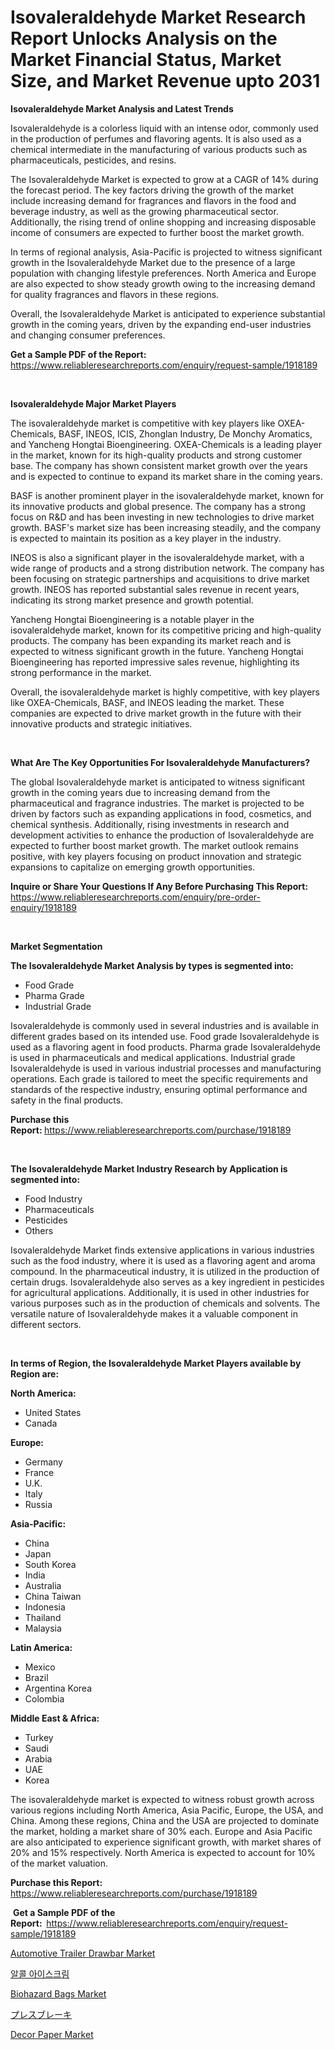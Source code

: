 <p><h1>Isovaleraldehyde Market Research Report Unlocks Analysis on the Market Financial Status, Market Size, and Market Revenue upto 2031</h1></p><p><strong>Isovaleraldehyde Market Analysis and Latest Trends</strong></p>
<p><p>Isovaleraldehyde is a colorless liquid with an intense odor, commonly used in the production of perfumes and flavoring agents. It is also used as a chemical intermediate in the manufacturing of various products such as pharmaceuticals, pesticides, and resins.</p><p>The Isovaleraldehyde Market is expected to grow at a CAGR of 14% during the forecast period. The key factors driving the growth of the market include increasing demand for fragrances and flavors in the food and beverage industry, as well as the growing pharmaceutical sector. Additionally, the rising trend of online shopping and increasing disposable income of consumers are expected to further boost the market growth.</p><p>In terms of regional analysis, Asia-Pacific is projected to witness significant growth in the Isovaleraldehyde Market due to the presence of a large population with changing lifestyle preferences. North America and Europe are also expected to show steady growth owing to the increasing demand for quality fragrances and flavors in these regions.</p><p>Overall, the Isovaleraldehyde Market is anticipated to experience substantial growth in the coming years, driven by the expanding end-user industries and changing consumer preferences.</p></p>
<p><strong>Get a Sample PDF of the Report:&nbsp;</strong> <a href="https://www.reliableresearchreports.com/enquiry/request-sample/1918189">https://www.reliableresearchreports.com/enquiry/request-sample/1918189</a></p>
<p>&nbsp;</p>
<p><strong>Isovaleraldehyde Major Market Players</strong></p>
<p><p>The isovaleraldehyde market is competitive with key players like OXEA-Chemicals, BASF, INEOS, ICIS, Zhonglan Industry, De Monchy Aromatics, and Yancheng Hongtai Bioengineering. OXEA-Chemicals is a leading player in the market, known for its high-quality products and strong customer base. The company has shown consistent market growth over the years and is expected to continue to expand its market share in the coming years.</p><p>BASF is another prominent player in the isovaleraldehyde market, known for its innovative products and global presence. The company has a strong focus on R&D and has been investing in new technologies to drive market growth. BASF's market size has been increasing steadily, and the company is expected to maintain its position as a key player in the industry.</p><p>INEOS is also a significant player in the isovaleraldehyde market, with a wide range of products and a strong distribution network. The company has been focusing on strategic partnerships and acquisitions to drive market growth. INEOS has reported substantial sales revenue in recent years, indicating its strong market presence and growth potential.</p><p>Yancheng Hongtai Bioengineering is a notable player in the isovaleraldehyde market, known for its competitive pricing and high-quality products. The company has been expanding its market reach and is expected to witness significant growth in the future. Yancheng Hongtai Bioengineering has reported impressive sales revenue, highlighting its strong performance in the market.</p><p>Overall, the isovaleraldehyde market is highly competitive, with key players like OXEA-Chemicals, BASF, and INEOS leading the market. These companies are expected to drive market growth in the future with their innovative products and strategic initiatives.</p></p>
<p>&nbsp;</p>
<p><strong>What Are The Key Opportunities For Isovaleraldehyde Manufacturers?</strong></p>
<p><p>The global Isovaleraldehyde market is anticipated to witness significant growth in the coming years due to increasing demand from the pharmaceutical and fragrance industries. The market is projected to be driven by factors such as expanding applications in food, cosmetics, and chemical synthesis. Additionally, rising investments in research and development activities to enhance the production of Isovaleraldehyde are expected to further boost market growth. The market outlook remains positive, with key players focusing on product innovation and strategic expansions to capitalize on emerging growth opportunities.</p></p>
<p><strong>Inquire or Share Your Questions If Any Before Purchasing This Report:</strong> <a href="https://www.reliableresearchreports.com/enquiry/pre-order-enquiry/1918189">https://www.reliableresearchreports.com/enquiry/pre-order-enquiry/1918189</a></p>
<p>&nbsp;</p>
<p><strong>Market Segmentation</strong></p>
<p><strong>The Isovaleraldehyde Market Analysis by types is segmented into:</strong></p>
<p><ul><li>Food Grade</li><li>Pharma Grade</li><li>Industrial Grade</li></ul></p>
<p><p>Isovaleraldehyde is commonly used in several industries and is available in different grades based on its intended use. Food grade Isovaleraldehyde is used as a flavoring agent in food products. Pharma grade Isovaleraldehyde is used in pharmaceuticals and medical applications. Industrial grade Isovaleraldehyde is used in various industrial processes and manufacturing operations. Each grade is tailored to meet the specific requirements and standards of the respective industry, ensuring optimal performance and safety in the final products.</p></p>
<p><strong>Purchase this Report:&nbsp;</strong><a href="https://www.reliableresearchreports.com/purchase/1918189">https://www.reliableresearchreports.com/purchase/1918189</a></p>
<p>&nbsp;</p>
<p><strong>The Isovaleraldehyde Market Industry Research by Application is segmented into:</strong></p>
<p><ul><li>Food Industry</li><li>Pharmaceuticals</li><li>Pesticides</li><li>Others</li></ul></p>
<p><p>Isovaleraldehyde Market finds extensive applications in various industries such as the food industry, where it is used as a flavoring agent and aroma compound. In the pharmaceutical industry, it is utilized in the production of certain drugs. Isovaleraldehyde also serves as a key ingredient in pesticides for agricultural applications. Additionally, it is used in other industries for various purposes such as in the production of chemicals and solvents. The versatile nature of Isovaleraldehyde makes it a valuable component in different sectors.</p></p>
<p>&nbsp;</p>
<p><strong>In terms of Region, the Isovaleraldehyde Market Players available by Region are:</strong></p>
<p>
    <p> <strong> North America: </strong>
        <ul>
            <li>United States</li>
            <li>Canada</li>
        </ul>
        </p> 
    <p> <strong> Europe: </strong>
        <ul>
            <li>Germany</li>
            <li>France</li>
            <li>U.K.</li>
            <li>Italy</li>
            <li>Russia</li>
        </ul>
        </p> 
    <p> <strong> Asia-Pacific: </strong>
        <ul>
            <li>China</li>
            <li>Japan</li>
            <li>South Korea</li>
            <li>India</li>
            <li>Australia</li>
            <li>China Taiwan</li>
            <li>Indonesia</li>
            <li>Thailand</li>
            <li>Malaysia</li>
        </ul>
        </p> 
    <p> <strong> Latin America: </strong>
        <ul>
            <li>Mexico</li>
            <li>Brazil</li>
            <li>Argentina Korea</li>
            <li>Colombia</li>
        </ul>
        </p> 
    <p> <strong> Middle East & Africa: </strong>
        <ul>
            <li>Turkey</li>
            <li>Saudi</li>
            <li>Arabia</li>
            <li>UAE</li>
            <li>Korea</li>
        </ul>
    </p>
    </p>
<p><p>The isovaleraldehyde market is expected to witness robust growth across various regions including North America, Asia Pacific, Europe, the USA, and China. Among these regions, China and the USA are projected to dominate the market, holding a market share of 30% each. Europe and Asia Pacific are also anticipated to experience significant growth, with market shares of 20% and 15% respectively. North America is expected to account for 10% of the market valuation.</p></p>
<p><strong>Purchase this Report: </strong><a href="https://www.reliableresearchreports.com/purchase/1918189">https://www.reliableresearchreports.com/purchase/1918189</a></p>
<p>&nbsp;<strong>Get a Sample PDF of the Report:&nbsp;&nbsp;</strong><a href="https://www.reliableresearchreports.com/enquiry/request-sample/1918189">https://www.reliableresearchreports.com/enquiry/request-sample/1918189</a></p>
<p><strong></strong></p>
<p><p><a href="https://issuu.com/reportprime-2/docs/automotive-trailer-drawbar-market-size-2030.pptx">Automotive Trailer Drawbar Market</a></p><p><a href="https://github.com/nuekbpymrrz5/Market-Research-Report-List-1/blob/main/3277541192564.md">알콜 아이스크림</a></p><p><a href="https://github.com/brenzgnarento/Market-Research-Report-List-1/blob/main/biohazard-bags-market.md">Biohazard Bags Market</a></p><p><a href="https://github.com/jkjreqjscoxx7/Market-Research-Report-List-1/blob/main/9439416192839.md">プレスブレーキ</a></p><p><a href="https://github.com/jerrycopelandthomaswsqd8q/Market-Research-Report-List-1/blob/main/decor-paper-market.md">Decor Paper Market</a></p></p>